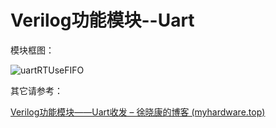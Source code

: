 # Verilog功能模块--Uart

模块框图：

![uartRTUseFIFO](https://picgo-dakang.oss-cn-hangzhou.aliyuncs.com/img/uartRTUseFIFO.svg)

其它请参考：

[Verilog功能模块——Uart收发 – 徐晓康的博客 (myhardware.top)](https://www.myhardware.top/verilog功能模块-uart收发/)
